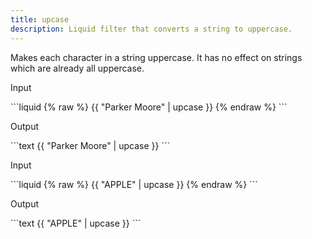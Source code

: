 ```yaml
---
title: upcase
description: Liquid filter that converts a string to uppercase.
---
```


Makes each character in a string uppercase. It has no effect on strings which are already all uppercase.

<p class="code-label">Input</p>
```liquid
{% raw %}
{{ "Parker Moore" | upcase }}
{% endraw %}
```

<p class="code-label">Output</p>
```text
{{ "Parker Moore" | upcase }}
```

<p class="code-label">Input</p>
```liquid
{% raw %}
{{ "APPLE" | upcase }}
{% endraw %}
```

<p class="code-label">Output</p>
```text
{{ "APPLE" | upcase }}
```
